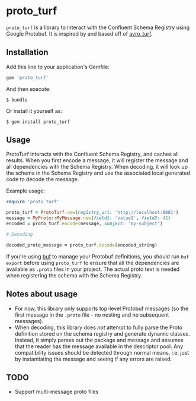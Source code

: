 # proto_turf

`proto_turf` is a library to interact with the Confluent Schema Registry using Google Protobuf. It is inspired by and based off of [avro_turf](https://github.com/dasch/avro_turf).

## Installation

Add this line to your application's Gemfile:

```ruby
gem 'proto_turf'
```

And then execute:

    $ bundle

Or install it yourself as:

    $ gem install proto_turf

## Usage

ProtoTurf interacts with the Confluent Schema Registry, and caches all results. When you first encode a message, it will register the message and all dependencies with the Schema Registry. When decoding, it will look up the schema in the Schema Registry and use the associated local generated code to decode the message.

Example usage:

```ruby
require 'proto_turf'

proto_turf = ProtoTurf.new(registry_url: 'http://localhost:8081')
message = MyProto::MyMessage.new(field1: 'value1', field2: 42)
encoded = proto_turf.encode(message, subject: 'my-subject')

# Decoding

decoded_proto_message = proto_turf.decode(encoded_string)
```

If you're using [buf](https://buf.build/) to manage your Protobuf definitions, you should run `buf export` before using `proto_turf` to ensure that all the dependencies are available as `.proto` files in your project. The actual proto text is needed when registering the schema with the Schema Registry.

## Notes about usage

* For now, this library only supports top-level Protobuf messages (so the first message in the `.proto` file - no nesting and no subsequent messages).
* When decoding, this library does *not* attempt to fully parse the Proto definition stored on the schema registry and generate dynamic classes. Instead, it simply parses out the package and message and assumes that the reader has the message available in the descriptor pool. Any compatibility issues should be detected through normal means, i.e. just by instantiating the message and seeing if any errors are raised.

## TODO

* Support multi-message proto files
